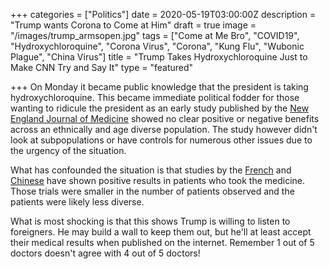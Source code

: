 +++
categories = ["Politics"]
date = 2020-05-19T03:00:00Z
description = "Trump wants Corona to Come at Him"
draft = true
image = "/images/trump_armsopen.jpg"
tags = ["Come at Me Bro", "COVID19", "Hydroxychloroquine", "Corona Virus", "Corona", "Kung Flu", "Wubonic Plague", "China Virus"]
title = "Trump Takes Hydroxychloroquine Just to Make CNN Try and Say It"
type = "featured"

+++
On Monday it became public knowledge that the president is taking hydroxychloroquine.  This became immediate political fodder for those wanting to ridicule the president as an early study published by the [New England Journal of Medicine](https://www.nejm.org/doi/full/10.1056/NEJMoa2012410) showed no clear positive or negative benefits across an ethnically and age diverse population.  The study however didn't look at subpopulations or have controls for numerous other issues due to the urgency of the situation. 

What has confounded the situation is that studies by the [French](https://www.ncbi.nlm.nih.gov/pubmed/32205204) and [Chinese](https://www.medrxiv.org/content/10.1101/2020.03.22.20040758v3) have shown positive results in patients who took the medicine.  Those trials were smaller in the number of patients observed and the patients were likely less diverse.

What is most shocking is that this shows Trump is willing to listen to foreigners.  He may build a wall to keep them out, but he'll at least accept their medical results when published on the internet.  Remember 1 out of 5 doctors doesn't agree with 4 out of 5 doctors!

[](/images/keanuhydroxy.jpg)